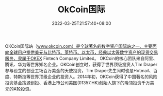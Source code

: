 ﻿---
weight: 
title: "OkCoin国际"
description: "OKCoin国际站（www.okcoin.com）是全球著名的数字资产国际站之一，主要面向全球用户提供美元与比特币、莱特币、以太币，经典以太等数字资产的现货交易服务，隶属于OKEX Fintech Co..."
date: 2022-03-25T21:57:40+08:00
lastmod: 2022-03-25T16:45:40+08:00
draft: false
authors: ["Metabd"]
featuredImage: "okcoinguoji.webp"
link: ""
tags: ["交易所","OkCoin国际"]
categories: ["navigation"]
navigation: ["交易所"]
lightgallery: true
toc: true
pinned: false
recommend: false
recommend1: false
---
OKCoin国际站（www.okcoin.com）是全球著名的数字资产国际站之一，主要面向全球用户提供美元与比特币、莱特币、以太币，经典以太等数字资产的现货交易服务，隶属于OKEX Fintech Company Limited。 OKCoin的核心团队来自阿里、腾讯、华为等世界知名企业。OKCoin创立时，获得了世界顶级投资人Tim Draper参与设立的创业工场百万美金的天使投资，Tim Draper先生同时也是Hotmail、百度、特斯拉等世界顶级企业的投资人。2014年初，OKCoin获得了中国著名的风险投资基金策源创投、香港上市公司美图(01357.HK)创始人旗下的隆领投资千万美元的A轮投资。
